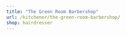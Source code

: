 ```yaml
---
title: "The Green Room Barbershop"
url: /kitchener/the-green-room-barbershop/
shop: hairdresser
---
```

